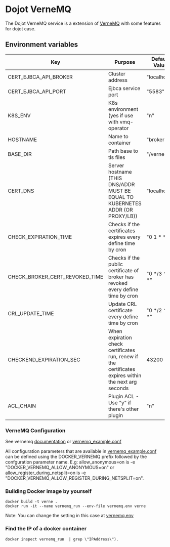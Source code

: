 # **Dojot VerneMQ**

The Dojot VerneMQ service is a extension of [VerneMQ](https://github.com/vernemq/vernemq) with some features for dojot case.  


## **Environment variables**

Key                      | Purpose                                                       | Default Value  | Accepted values
-----------------------  | --------------------------------------------------------------| -------------- |-------------------------
CERT_EJBCA_API_BROKER    | Cluster address                                               | "localhost"    | IP or DNSs
CERT_EJBCA_API_PORT      | Ejbca service port                                            | "5583"         | port values
K8S_ENV                  | K8s environment  (yes if use with vmq-operator                | "n"            | y or n 
HOSTNAME                 | Name to container                                             | "broker"       | string
BASE_DIR                 | Path base to tls files                                        | "/vernemq"     | path
CERT_DNS                 | Server hostname (THIS DNS/ADDR MUST BE EQUAL TO KUBERNETES ADDR (OR PROXY/LB)) | "localhost"    | hostname
CHECK_EXPIRATION_TIME    | Checks if the certificates expires every define time by cron  | "0 1 * * *" | cron schedule expressions
CHECK_BROKER_CERT_REVOKED_TIME    | Checks if the public certificate of broker has revoked every define time by cron  | "0 */3 * * *" | cron schedule expressions
CRL_UPDATE_TIME          | Update CRL certificate every define time by cron               | "0 */2 * * *" | cron schedule expressions
CHECKEND_EXPIRATION_SEC  | When expiration check certificates run, renew if the certificates expires within the next arg seconds| 43200          | seconds
ACL_CHAIN  | Plugin ACL - Use "y" if there's other plugin | "n"          | y or n


### **VerneMQ Configuration**

See vernemq [documentation](https://docs.vernemq.com/) or [vernemq_example.conf](vernemq_example.conf)

All configuration parameters that are available in [vernemq_example.conf](vernemq_example.conf) can be defined using the DOCKER_VERNEMQ prefix followed by the confguration parameter name. E.g: allow_anonymous=on is -e "DOCKER_VERNEMQ_ALLOW_ANONYMOUS=on" or allow_register_during_netsplit=on is -e "DOCKER_VERNEMQ_ALLOW_REGISTER_DURING_NETSPLIT=on". 

### **Building Docker image by yourself**

```shell
docker build -t verne .
docker run -it --name vernemq_run --env-file vernemq.env verne
```

Note: You can change the setting in this case at [vernemq.env](./vernemq.env)

### Find the IP of a docker container

```shell
docker inspect vernemq_run  | grep \"IPAddress\").
```
